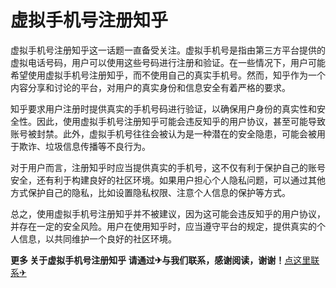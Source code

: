# 虚拟手机号注册知乎

虚拟手机号注册知乎这一话题一直备受关注。虚拟手机号是指由第三方平台提供的虚拟电话号码，用户可以使用这些号码进行注册和验证。在一些情况下，用户可能希望使用虚拟手机号注册知乎，而不使用自己的真实手机号。然而，知乎作为一个内容分享和讨论的平台，对用户的真实身份和信息安全有着严格的要求。

知乎要求用户注册时提供真实的手机号码进行验证，以确保用户身份的真实性和安全性。因此，使用虚拟手机号注册知乎可能会违反知乎的用户协议，甚至可能导致账号被封禁。此外，虚拟手机号往往会被认为是一种潜在的安全隐患，可能会被用于欺诈、垃圾信息传播等不良行为。

对于用户而言，注册知乎时应当提供真实的手机号，这不仅有利于保护自己的账号安全，还有利于构建良好的社区环境。如果用户担心个人隐私问题，可以通过其他方式保护自己的隐私，比如设置隐私权限、注意个人信息的保护等方式。

总之，使用虚拟手机号注册知乎并不被建议，因为这可能会违反知乎的用户协议，并存在一定的安全风险。用户在使用知乎时，应当遵守平台的规定，提供真实的个人信息，以共同维护一个良好的社区环境。

**更多 关于虚拟手机号注册知乎 请通过✈与我们联系，感谢阅读，谢谢！**[点这里联系✈](https://c.k02.cc)